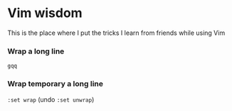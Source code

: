 # Vim wisdom
This is the place where I put the tricks I learn from friends while using Vim

### Wrap a long line
`gqq`

### Wrap temporary a long line
`:set wrap` (undo `:set unwrap`)

